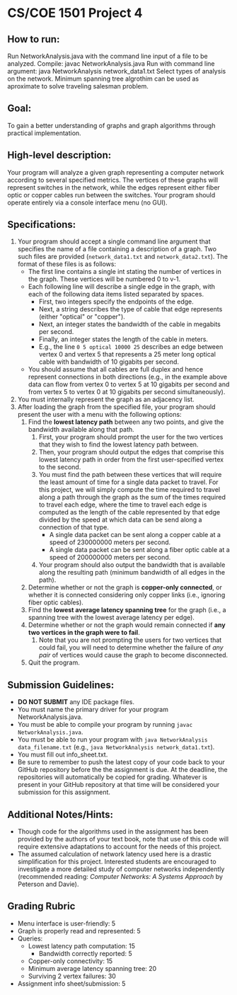 # CS/COE 1501 Project 4
## How to run:
Run NetworkAnalysis.java with the command line input of a file to be analyzed.
Compile: javac NetworkAnalysis.java
Run with command line argument: java NetworkAnalysis network_data1.txt
Select types of analysis on the network.
Minimum spanning tree algrothim can be used as aproximate to solve traveling salesman problem.
## Goal:
To gain a better understanding of graphs and graph algorithms through practical implementation.

## High-level description:
Your program will analyze a given graph representing a computer network according to several specified metrics.
The vertices of these graphs will represent switches in the network, while the edges represent either fiber optic or copper cables run between the switches.
Your program should operate entirely via a console interface menu (no GUI).

## Specifications:
1. Your program should accept a single command line argument that specifies the name of a file containing a description of a graph.  Two such files are provided (`network_data1.txt` and `network_data2.txt`).  The format of these files is as follows:
	* The first line contains a single int stating the number of vertices in the graph.  These vertices will be numbered 0 to v-1.
	* Each following line will describe a single edge in the graph, with each of the following data items listed separated by spaces.
		* First, two integers specify the endpoints of the edge.
		* Next, a string describes the type of cable that edge represents (either "optical" or "copper").
		* Next, an integer states the bandwidth of the cable in megabits per second.
		* Finally, an integer states the length of the cable in meters.
		* E.g., the line `0 5 optical 10000 25` describes an edge between vertex 0 and vertex 5 that represents a 25 meter long optical cable with bandwidth of 10 gigabits per second.
	* You should assume that all cables are full duplex and hence represent connections in both directions (e.g., in the example above data can flow from vertex 0 to vertex 5 at 10 gigabits per second and from vertex 5 to vertex 0 at 10 gigabits per second simultaneously).
1. You must internally represent the graph as an adjacency list.
1. After loading the graph from the specified file, your program should present the user with a menu with the following options:
	1. Find the __lowest latency path__ between any two points, and give the bandwidth available along that path.
		1.  First, your program should prompt the user for the two vertices that they wish to find the lowest latency path between.
		1.  Then, your program should output the edges that comprise this lowest latency path in order from the first user-specified vertex to the second.
		1.  You must find the path between these vertices that will require the least amount of time for a single data packet to travel.  For this project, we will simply compute the time required to travel along a path through the graph as the sum of the times required to travel each edge, where the time to travel each edge is computed as the length of the cable represented by that edge divided by the speed at which data can be send along a connection of that type.
			* A single data packet can be sent along a copper cable at a speed of 230000000 meters per second.
			* A single data packet can be sent along a fiber optic cable at a speed of 200000000 meters per second.
		1.  Your program should also output the bandwidth that is available along the resulting path (minimum bandwidth of all edges in the path).
	1. Determine whether or not the graph is __copper-only connected__, or whether it is connected considering only copper links (i.e., ignoring fiber optic cables).
	1. Find the __lowest average latency spanning tree__ for the graph (i.e., a spanning tree with the lowest average latency per edge).
	1. Determine whether or not the graph would remain connected if __any two vertices in the graph were to fail__.
		1. Note that you are not prompting the users for two vertices that could fail, you will need to determine whether the failure of *any pair* of vertices would cause the graph to become disconnected.
	1. Quit the program. 

## Submission Guidelines:
* **DO NOT SUBMIT** any IDE package files.
* You must name the primary driver for your program NetworkAnalysis.java.
* You must be able to compile your program by running `javac NetworkAnalysis.java`.
* You must be able to run your program with `java NetworkAnalysis data_filename.txt` (e.g., `java NetworkAnalysis network_data1.txt`).
* You must fill out info_sheet.txt.
* Be sure to remember to push the latest copy of your code back to your GitHub repository before the the assignment is due.  At the deadline, the repositories will automatically be copied for grading.  Whatever is present in your GitHub repository at that time will be considered your submission for this assignment.

## Additional Notes/Hints:
* Though code for the algorithms used in the assignment has been provided by the authors of your text book, note that use of this code will require extensive adaptations to account for the needs of this project.
* The assumed calculation of network latency used here is a drastic simplification for this project.  Interested students are encouraged to investigate a more detailed study of computer networks independently (recommended reading:  _Computer Networks: A Systems Approach_ by Peterson and Davie).

## Grading Rubric
* Menu interface is user-friendly:  5
* Graph is properly read and represented:  5
* Queries:
	* Lowest latency path computation:  15
		* Bandwidth correctly reported:  5
	* Copper-only connectivity:  15
	* Minimum average latency spanning tree:  20
	* Surviving 2 vertex failures:  30
* Assignment info sheet/submission:  5

